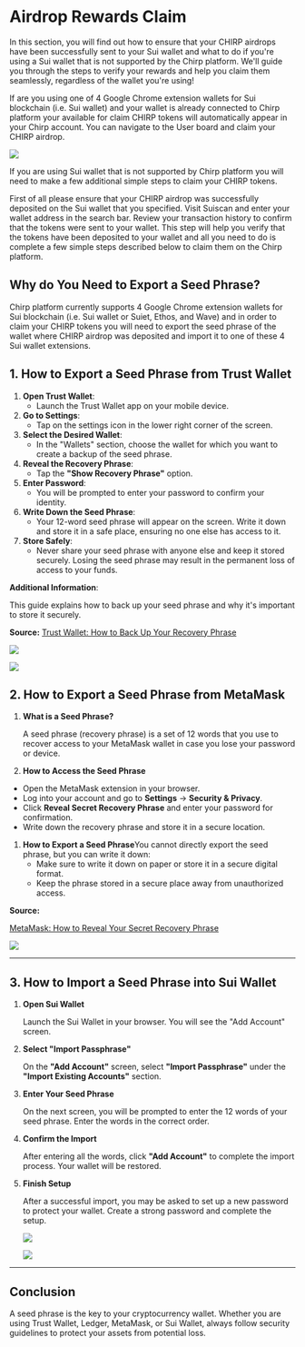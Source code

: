 # Airdrop Rewards Claim

In this section, you will find out how to ensure that your CHIRP airdrops have been successfully sent to your Sui wallet and what to do if you're using a Sui wallet that is not supported by the Chirp platform. We'll guide you through the steps to verify your rewards and help you claim them seamlessly, regardless of the wallet you're using!

If are you using one of 4 Google Chrome extension wallets for Sui blockchain (i.e. Sui wallet) and your wallet is already connected to Chirp platform your available for claim CHIRP tokens will automatically appear in your Chirp account. You can navigate to the User board and claim your CHIRP airdrop.

![](../../../.gitbook/assets/user_board.png)

If you are using Sui wallet that is not supported by Chirp platform you will need to make a few additional simple steps to claim your CHIRP tokens.

First of all please ensure that your CHIRP airdrop was successfully deposited on the Sui wallet that you specified. Visit Suiscan and enter your wallet address in the search bar. Review your transaction history to confirm that the tokens were sent to your wallet. This step will help you verify that the tokens have been deposited to your wallet and all you need to do is complete a few simple steps described below to claim them on the Chirp platform.

## Why do You Need to Export a Seed Phrase?

Chirp platform currently supports 4 Google Chrome extension wallets for Sui blockchain (i.e. Sui wallet or Suiet, Ethos, and Wave) and in order to claim your CHIRP tokens you will need to export the seed phrase of the wallet where CHIRP airdrop was deposited and import it to one of these 4 Sui wallet extensions.

## 1. How to Export a Seed Phrase from Trust Wallet

1. **Open Trust Wallet**:
   * Launch the Trust Wallet app on your mobile device.
2. **Go to Settings**:
   * Tap on the settings icon in the lower right corner of the screen.
3. **Select the Desired Wallet**:
   * In the "Wallets" section, choose the wallet for which you want to create a backup of the seed phrase.
4. **Reveal the Recovery Phrase**:
   * Tap the **"Show Recovery Phrase"** option.
5. **Enter Password**:
   * You will be prompted to enter your password to confirm your identity.
6. **Write Down the Seed Phrase**:
   * Your 12-word seed phrase will appear on the screen. Write it down and store it in a safe place, ensuring no one else has access to it.
7. **Store Safely**:
   * Never share your seed phrase with anyone else and keep it stored securely. Losing the seed phrase may result in the permanent loss of access to your funds.

**Additional Information**:

This guide explains how to back up your seed phrase and why it's important to store it securely.

**Source:** [Trust Wallet: How to Back Up Your Recovery Phrase](https://community.trustwallet.com/t/backup-your-recovery-phrase-or-private-key/81996)

![](../../../.gitbook/assets/image.png)

![](../../../.gitbook/assets/image2.png)

## 2. How to Export a Seed Phrase from MetaMask

1.  **What is a Seed Phrase?**

    A seed phrase (recovery phrase) is a set of 12 words that you use to recover access to your MetaMask wallet in case you lose your password or device.
2. **How to Access the Seed Phrase**

* Open the MetaMask extension in your browser.
* Log into your account and go to **Settings** → **Security & Privacy**.
* Click **Reveal Secret Recovery Phrase** and enter your password for confirmation.
* Write down the recovery phrase and store it in a secure location.

1. **How to Export a Seed Phrase**You cannot directly export the seed phrase, but you can write it down:
   * Make sure to write it down on paper or store it in a secure digital format.
   * Keep the phrase stored in a secure place away from unauthorized access.

**Source:**

[MetaMask: How to Reveal Your Secret Recovery Phrase](https://support.metamask.io/ru/privacy-and-security/how-to-reveal-your-secret-recovery-phrase/)

![](../../../.gitbook/assets/How_to_reveal_your_secret_recovery_phrase_extension-9552f7c89602ead51456745749091a94.gif)

***

## 3. How to Import a Seed Phrase into Sui Wallet

1.  **Open Sui Wallet**

    Launch the Sui Wallet in your browser. You will see the "Add Account" screen.
2.  **Select "Import Passphrase"**

    On the **"Add Account"** screen, select **"Import Passphrase"** under the **"Import Existing Accounts"** section.
3.  **Enter Your Seed Phrase**

    On the next screen, you will be prompted to enter the 12 words of your seed phrase. Enter the words in the correct order.
4.  **Confirm the Import**

    After entering all the words, click **"Add Account"** to complete the import process. Your wallet will be restored.
5.  **Finish Setup**

    After a successful import, you may be asked to set up a new password to protect your wallet. Create a strong password and complete the setup.

    ![](../../../.gitbook/assets/sui_wallet_1.png)

    ![](../../../.gitbook/assets/sui_wallet_2.png)

***

## Conclusion

A seed phrase is the key to your cryptocurrency wallet. Whether you are using Trust Wallet, Ledger, MetaMask, or Sui Wallet, always follow security guidelines to protect your assets from potential loss.
